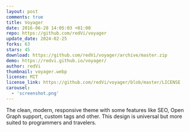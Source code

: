 ```yaml
---
layout: post
comments: true
title: Voyager
date: 2016-06-28 14:05:03 +01:00
repo: https://github.com/redVi/voyager
update_date: 2024-02-25
forks: 63
stars: 45
download: https://github.com/redVi/voyager/archive/master.zip
demo: https://redvi.github.io/voyager/
author: redVi
thumbnail: voyager.webp
license: MIT
license_link: https://github.com/redVi/voyager/blob/master/LICENSE
carousel:
  - 'screenshot.png'
---
```


The clean, modern, responsive theme with some features like SEO, Open Graph support, custom tags and other. This design is universal but more suited to programmers and travelers.
